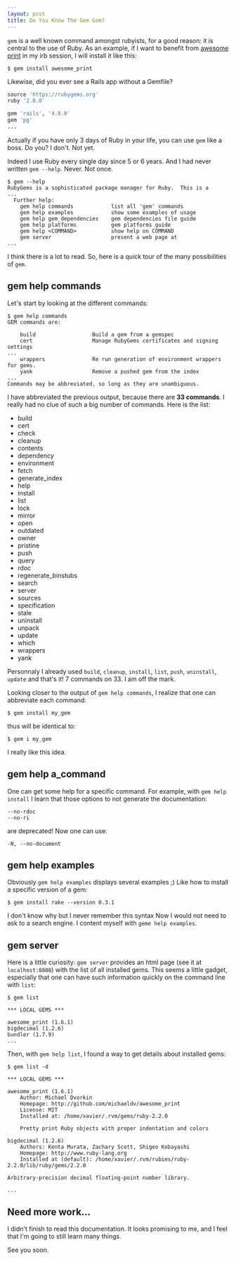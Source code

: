```yaml
---
layout: post
title: Do You Know The Gem Gem?
---
```


`gem` is a well known command amongst rubyists, for a good reason:
it is central to the use of Ruby.
As an example, if I want to benefit from 
[awesome print](https://github.com/michaeldv/awesome_print) in my irb session,
I will install it like this:

    $ gem install awesome_print

Likewise, did you ever see a Rails app without a Gemfile?

``` ruby
source 'https://rubygems.org'
ruby '2.0.0'

gem 'rails', '4.0.0'
gem 'pg'
...
```

Actually if you have only 3 days of Ruby in your life, you can use `gem` like
a boss. Do you? I don't. Not yet.

Indeed I use Ruby every single day since 5 or 6 years. And I had never written
`gem --help`. Never. Not once.

    $ gem --help
    RubyGems is a sophisticated package manager for Ruby.  This is a
    ...
      Further help:
        gem help commands            list all 'gem' commands
        gem help examples            show some examples of usage
        gem help gem_dependencies    gem dependencies file guide
        gem help platforms           gem platforms guide
        gem help <COMMAND>           show help on COMMAND
        gem server                   present a web page at
    ...

I think there is a lot to read. So, here is a quick tour of the many possibilities of `gem`.

## gem help commands

Let's start by looking at the different commands:

    $ gem help commands
    GEM commands are:

        build                  Build a gem from a gemspec
        cert                   Manage RubyGems certificates and signing settings
    ...
        wrappers               Re run generation of environment wrappers for gems.
        yank                   Remove a pushed gem from the index
    ...
    Commands may be abbreviated, so long as they are unambiguous.

I have abbreviated the previous output, because there are **33 commands**.
I really had no clue of such a big number of commands. Here is the list:

- build
- cert
- check
- cleanup
- contents
- dependency
- environment
- fetch
- generate_index
- help
- install
- list
- lock
- mirror
- open
- outdated
- owner
- pristine
- push
- query
- rdoc
- regenerate_binstubs
- search
- server
- sources
- specification
- stale
- uninstall
- unpack
- update
- which
- wrappers
- yank

Personnaly I already used `build`, `cleanup`, `install`, `list`,
`push`, `uninstall`, `update` and that's it! 7 commands on 33.
I am off the mark.

Looking closer to the output of `gem help commands`, I realize that one can
abbreviate each command:

    $ gem install my_gem

thus will be identical to:

    $ gem i my_gem

I really like this idea.

## gem help a_command

One can get some help for a specific command.
For example, with `gem help install` I learn that those options to not generate
the documentation:

    --no-rdoc
    --no-ri

are deprecated! Now one can use:

    -N, --no-document

## gem help examples

Obviously `gem help examples` displays several examples ;)
Like how to install a specific version of a gem:

    $ gem install rake --version 0.3.1

I don't know why but I never remember this syntax
Now I would not need to ask to a search engine.
I content myself with `geme help examples`.

## gem server

Here is a little curiosity: `gem server` provides an html page (see it at
`localhost:8808`) with the list of all installed gems.
This seems a little gadget, especially that one can have such information quickly on the command line with `list`:

    $ gem list

    *** LOCAL GEMS ***

    awesome_print (1.6.1)
    bigdecimal (1.2.6)
    bundler (1.7.9)
    ...

Then, with `gem help list`, I found a way to get details about installed gems:

    $ gem list -d

    *** LOCAL GEMS ***

    awesome_print (1.6.1)
        Author: Michael Dvorkin
        Homepage: http://github.com/michaeldv/awesome_print
        License: MIT
        Installed at: /home/xavier/.rvm/gems/ruby-2.2.0

        Pretty print Ruby objects with proper indentation and colors

    bigdecimal (1.2.6)
        Authors: Kenta Murata, Zachary Scott, Shigeo Kobayashi
        Homepage: http://www.ruby-lang.org
        Installed at (default): /home/xavier/.rvm/rubies/ruby-2.2.0/lib/ruby/gems/2.2.0

    Arbitrary-precision decimal floating-point number library.

    ...

## Need more work…

I didn't finish to read this documentation. It looks promising to me, and I
feel that I'm going to still learn many things.

See you soon.
